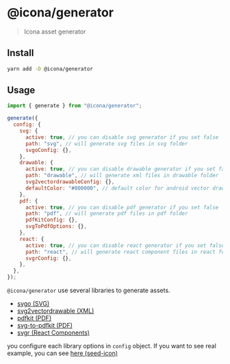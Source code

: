 # @icona/generator

> Icona asset generator

## Install

```bash
yarn add -D @icona/generator
```

## Usage

```js
import { generate } from "@icona/generator";

generate({
  config: {
    svg: {
      active: true, // you can disable svg generator if you set false
      path: "svg", // will generate svg files in svg folder
      svgoConfig: {},
    },
    drawable: {
      active: true, // you can disable drawable generator if you set false
      path: "drawable", // will generate xml files in drawable folder
      svg2vectordrawableConfig: {},
      defaultColor: "#000000", // default color for android vector drawable
    },
    pdf: {
      active: true, // you can disable pdf generator if you set false
      path: "pdf", // will generate pdf files in pdf folder
      pdfKitConfig: {},
      svgToPdfOptions: {},
    },
    react: {
      active: true, // you can disable react generator if you set false
      path: "react", // will generate react component files in react folder
      svgrConfig: {},
    },
  },
});
```

`@icona/generator` use several libraries to generate assets.

- [svgo (SVG)](https://github.com/svg/svgo)
- [svg2vectordrawable (XML)](https://github.com/Ashung/svg2vectordrawable)
- [pdfkit (PDF)](https://pdfkit.org/docs/getting_started.html#document-structure)
- [svg-to-pdfkit (PDF)](https://github.com/alafr/SVG-to-PDFKit)
- [svgr (React Components)](https://react-svgr.com/)

you configure each library options in `config` object.
If you want to see real example, you can see [here (seed-icon)](https://github.com/daangn/seed-icon/blob/main/icona.js)
